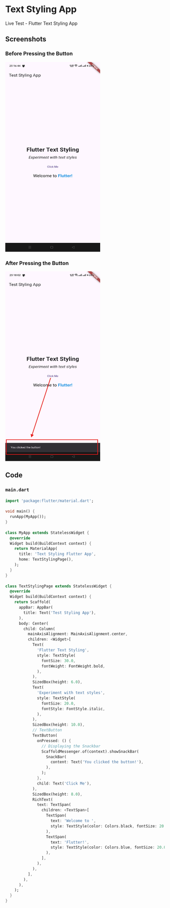 # Text Styling App

Live Test - Flutter Text Styling App

## Screenshots

### Before Pressing the Button
<img src="screenshots/app_interface_1.png" alt="Before Pressing Button" width="300" height="600">

### After Pressing the Button
<img src="screenshots/app_interface_2.png" alt="After Pressing Button" width="300" height="600">

## Code

### `main.dart`

```dart
import 'package:flutter/material.dart';

void main() {
  runApp(MyApp());
}

class MyApp extends StatelessWidget {
  @override
  Widget build(BuildContext context) {
    return MaterialApp(
      title: 'Text Styling Flutter App',
      home: TextStylingPage(),
    );
  }
}

class TextStylingPage extends StatelessWidget {
  @override
  Widget build(BuildContext context) {
    return Scaffold(
      appBar: AppBar(
        title: Text('Test Styling App'),
      ),
      body: Center(
        child: Column(
          mainAxisAlignment: MainAxisAlignment.center,
          children: <Widget>[
            Text(
              'Flutter Text Styling',
              style: TextStyle(
                fontSize: 30.0,
                fontWeight: FontWeight.bold,
              ),
            ),
            SizedBox(height: 6.0),
            Text(
              'Experiment with text styles',
              style: TextStyle(
                fontSize: 20.0,
                fontStyle: FontStyle.italic,
              ),
            ),
            SizedBox(height: 10.0),
            // TextButton
            TextButton(
              onPressed: () {
                // Displaying the Snackbar
                ScaffoldMessenger.of(context).showSnackBar(
                  SnackBar(
                    content: Text('You clicked the button!'),
                  ),
                );
              },
              child: Text('Click Me'),
            ),
            SizedBox(height: 8.0), 
            RichText(
              text: TextSpan(
                children: <TextSpan>[
                  TextSpan(
                    text: 'Welcome to ',
                    style: TextStyle(color: Colors.black, fontSize: 20.0),
                  ),
                  TextSpan(
                    text: 'Flutter!',
                    style: TextStyle(color: Colors.blue, fontSize: 20.0, fontWeight: FontWeight.bold),
                  ),
                ],
              ),
            ),
          ],
        ),
      ),
    );
  }
}
